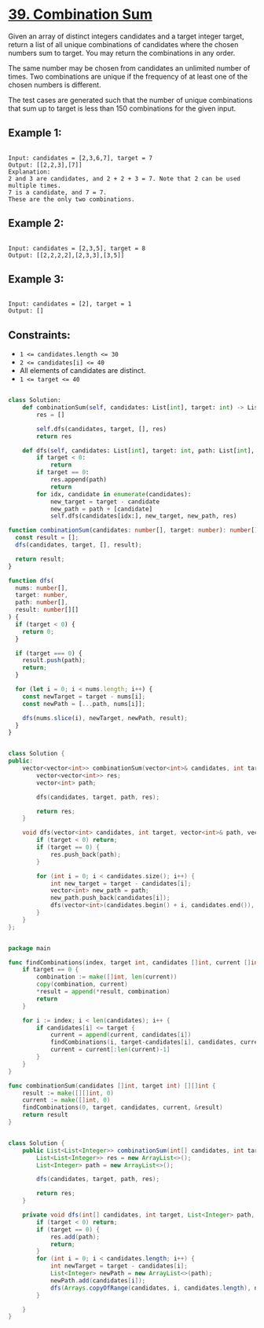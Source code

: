 # [39. Combination Sum](https://leetcode.com/problems/combination-sum/description/)

Given an array of distinct integers candidates and a target integer target, return a list of all unique combinations of candidates where the chosen numbers sum to target. You may return the combinations in any order.

The same number may be chosen from candidates an unlimited number of times. Two combinations are unique if the
frequency
of at least one of the chosen numbers is different.

The test cases are generated such that the number of unique combinations that sum up to target is less than 150 combinations for the given input.

## Example 1:

```

Input: candidates = [2,3,6,7], target = 7
Output: [[2,2,3],[7]]
Explanation:
2 and 3 are candidates, and 2 + 2 + 3 = 7. Note that 2 can be used multiple times.
7 is a candidate, and 7 = 7.
These are the only two combinations.

```

## Example 2:

```

Input: candidates = [2,3,5], target = 8
Output: [[2,2,2,2],[2,3,3],[3,5]]

```

## Example 3:

```

Input: candidates = [2], target = 1
Output: []

```

## Constraints:

- `1 <= candidates.length <= 30`
- `2 <= candidates[i] <= 40`
- All elements of candidates are distinct.
- `1 <= target <= 40`

```py

class Solution:
    def combinationSum(self, candidates: List[int], target: int) -> List[List[int]]:
        res = []

        self.dfs(candidates, target, [], res)
        return res

    def dfs(self, candidates: List[int], target: int, path: List[int], res: List[List[int]]):
        if target < 0:
            return
        if target == 0:
            res.append(path)
            return
        for idx, candidate in enumerate(candidates):
            new_target = target - candidate
            new_path = path + [candidate]
            self.dfs(candidates[idx:], new_target, new_path, res)

```

```ts
function combinationSum(candidates: number[], target: number): number[][] {
  const result = [];
  dfs(candidates, target, [], result);

  return result;
}

function dfs(
  nums: number[],
  target: number,
  path: number[],
  result: number[][]
) {
  if (target < 0) {
    return 0;
  }

  if (target === 0) {
    result.push(path);
    return;
  }

  for (let i = 0; i < nums.length; i++) {
    const newTarget = target - nums[i];
    const newPath = [...path, nums[i]];

    dfs(nums.slice(i), newTarget, newPath, result);
  }
}
```

```cpp

class Solution {
public:
    vector<vector<int>> combinationSum(vector<int>& candidates, int target) {
        vector<vector<int>> res;
        vector<int> path;

        dfs(candidates, target, path, res);

        return res;
    }

    void dfs(vector<int> candidates, int target, vector<int>& path, vector<vector<int>>& res) {
        if (target < 0) return;
        if (target == 0) {
            res.push_back(path);
        }

        for (int i = 0; i < candidates.size(); i++) {
            int new_target = target - candidates[i];
            vector<int> new_path = path;
            new_path.push_back(candidates[i]);
            dfs(vector<int>(candidates.begin() + i, candidates.end()), new_target, new_path, res);
        }
    }
};

```

```go

package main

func findCombinations(index, target int, candidates []int, current []int, result *[][]int) {
	if target == 0 {
		combination := make([]int, len(current))
		copy(combination, current)
		*result = append(*result, combination)
		return
	}

	for i := index; i < len(candidates); i++ {
		if candidates[i] <= target {
			current = append(current, candidates[i])
			findCombinations(i, target-candidates[i], candidates, current, result)
			current = current[:len(current)-1]
		}
	}
}

func combinationSum(candidates []int, target int) [][]int {
	result := make([][]int, 0)
	current := make([]int, 0)
	findCombinations(0, target, candidates, current, &result)
	return result
}

```

```java

class Solution {
    public List<List<Integer>> combinationSum(int[] candidates, int target) {
        List<List<Integer>> res = new ArrayList<>();
        List<Integer> path = new ArrayList<>();

        dfs(candidates, target, path, res);

        return res;
    }

    private void dfs(int[] candidates, int target, List<Integer> path, List<List<Integer>> res) {
        if (target < 0) return;
        if (target == 0) {
            res.add(path);
            return;
        }
        for (int i = 0; i < candidates.length; i++) {
            int newTarget = target - candidates[i];
            List<Integer> newPath = new ArrayList<>(path);
            newPath.add(candidates[i]);
            dfs(Arrays.copyOfRange(candidates, i, candidates.length), newTarget, newPath, res);
        }

    }
}

```
